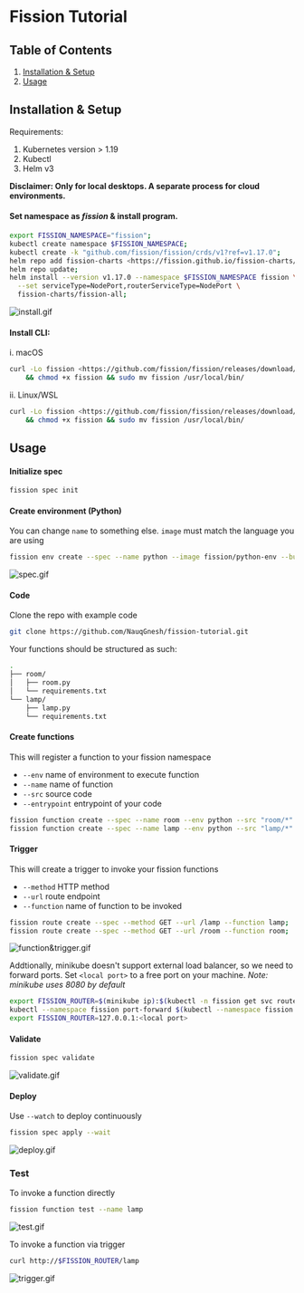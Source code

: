 # Fission Tutorial 

## Table of Contents

1. [Installation & Setup](#Installation&Setup)
2. [Usage](#Usage)

## Installation & Setup

Requirements:

1. Kubernetes version > 1.19
2. Kubectl
3. Helm v3

**Disclaimer: Only for local desktops. A separate process for cloud environments.**

#### Set namespace as *fission* & install program.

```bash
export FISSION_NAMESPACE="fission";
kubectl create namespace $FISSION_NAMESPACE;
kubectl create -k "github.com/fission/fission/crds/v1?ref=v1.17.0";
helm repo add fission-charts <https://fission.github.io/fission-charts/>;
helm repo update;
helm install --version v1.17.0 --namespace $FISSION_NAMESPACE fission \
  --set serviceType=NodePort,routerServiceType=NodePort \
  fission-charts/fission-all;
```
![install.gif](./assets/install.gif)

#### Install CLI:
i. macOS
```bash
curl -Lo fission <https://github.com/fission/fission/releases/download/v1.17.0/fission-v1.17.0-darwin-amd64> \
    && chmod +x fission && sudo mv fission /usr/local/bin/
```
ii. Linux/WSL
```bash
curl -Lo fission <https://github.com/fission/fission/releases/download/v1.17.0/fission-v1.17.0-linux-amd64> \
    && chmod +x fission && sudo mv fission /usr/local/bin/
```

## Usage

#### Initialize spec
```bash
fission spec init
```

#### Create environment (Python)
You can change `name` to something else. `image` must match the language you are using
```bash
fission env create --spec --name python --image fission/python-env --builder fission/python-builder
```
![spec.gif](./assets/spec_init.gif)

#### Code
Clone the repo with example code
```bash 
git clone https://github.com/NauqGnesh/fission-tutorial.git
```

Your functions should be structured as such:
```bash
.
├── room/
│   ├── room.py
│   └── requirements.txt
└── lamp/
    ├── lamp.py 
    └── requirements.txt
```

#### Create functions
This will register a function to your fission namespace
* `--env` name of environment to execute function 
* `--name` name of function
* `--src` source code
* `--entrypoint` entrypoint of your code 

```bash
fission function create --spec --name room --env python --src "room/*" --entrypoint room.main;
fission function create --spec --name lamp --env python --src "lamp/*" --entrypoint lamp.main;
```

#### Trigger
This will create a trigger to invoke your fission functions 
* `--method` HTTP method
* `--url` route endpoint 
* `--function` name of function to be invoked 

```bash
fission route create --spec --method GET --url /lamp --function lamp;
fission route create --spec --method GET --url /room --function room;
```
![function&trigger.gif](./assets/function%26trigger.gif)

Addtionally, minikube doesn't support external load balancer, so we need to forward ports. Set `<local port>` to a free port on your machine. *Note: minikube uses 8080 by default*

```bash
export FISSION_ROUTER=$(minikube ip):$(kubectl -n fission get svc router -o jsonpath='{...nodePort}');
kubectl --namespace fission port-forward $(kubectl --namespace fission get pod -l svc=router -o name) <local port>:8888 &
export FISSION_ROUTER=127.0.0.1:<local port>
```

#### Validate
```bash
fission spec validate
```
![validate.gif](./assets/validate.gif)

#### Deploy
Use `--watch` to deploy continuously
```bash
fission spec apply --wait 
```
![deploy.gif](./assets/deploy.gif)


### Test 
To invoke a function directly

``` bash
fission function test --name lamp
```
![test.gif](./assets/test.gif)

To invoke a function via trigger

``` bash
curl http://$FISSION_ROUTER/lamp
```
![trigger.gif](./assets/trigger.gif)


